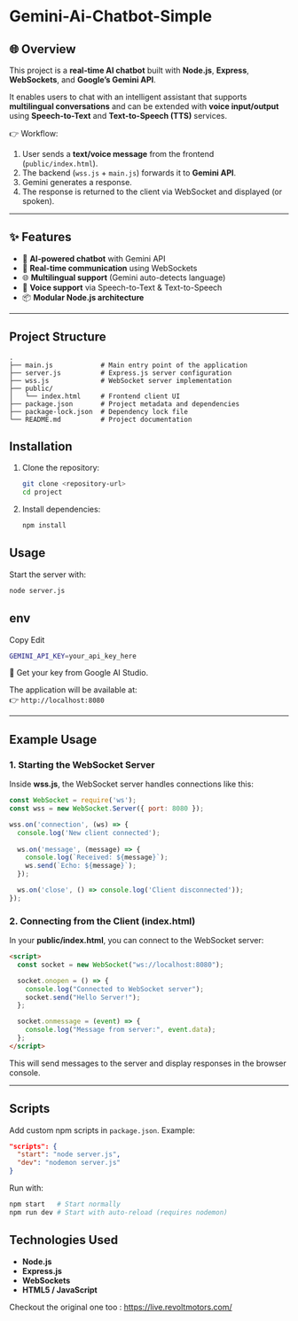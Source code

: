 # Gemini-Ai-Chatbot-Simple

## 🌐 Overview  
This project is a **real-time AI chatbot** built with **Node.js**, **Express**, **WebSockets**, and **Google’s Gemini API**.  

It enables users to chat with an intelligent assistant that supports **multilingual conversations** and can be extended with **voice input/output** using **Speech-to-Text** and **Text-to-Speech (TTS)** services.  

👉 Workflow:  
1. User sends a **text/voice message** from the frontend (`public/index.html`).  
2. The backend (`wss.js` + `main.js`) forwards it to **Gemini API**.  
3. Gemini generates a response.  
4. The response is returned to the client via WebSocket and displayed (or spoken).  

---

## ✨ Features  
- 🤖 **AI-powered chatbot** with Gemini API  
- 🔌 **Real-time communication** using WebSockets  
- 🌐 **Multilingual support** (Gemini auto-detects language)  
- 🎤 **Voice support** via Speech-to-Text & Text-to-Speech  
- 📦 **Modular Node.js architecture**  

---

## Project Structure
```
.
├── main.js            # Main entry point of the application
├── server.js          # Express.js server configuration
├── wss.js             # WebSocket server implementation
├── public/
│   └── index.html     # Frontend client UI
├── package.json       # Project metadata and dependencies
├── package-lock.json  # Dependency lock file
└── README.md          # Project documentation
```

## Installation
1. Clone the repository:
   ```bash
   git clone <repository-url>
   cd project
   ```

2. Install dependencies:
   ```bash
   npm install
   ```

## Usage
Start the server with:
```bash
node server.js
```
## env
Copy Edit
```bash
GEMINI_API_KEY=your_api_key_here
```
🔑 Get your key from Google AI Studio.

The application will be available at:  
👉 `http://localhost:8080`

---

## Example Usage

### 1. Starting the WebSocket Server
Inside **wss.js**, the WebSocket server handles connections like this:
```js
const WebSocket = require('ws');
const wss = new WebSocket.Server({ port: 8080 });

wss.on('connection', (ws) => {
  console.log('New client connected');
  
  ws.on('message', (message) => {
    console.log(`Received: ${message}`);
    ws.send(`Echo: ${message}`);
  });

  ws.on('close', () => console.log('Client disconnected'));
});
```

### 2. Connecting from the Client (index.html)
In your **public/index.html**, you can connect to the WebSocket server:
```html
<script>
  const socket = new WebSocket("ws://localhost:8080");

  socket.onopen = () => {
    console.log("Connected to WebSocket server");
    socket.send("Hello Server!");
  };

  socket.onmessage = (event) => {
    console.log("Message from server:", event.data);
  };
</script>
```

This will send messages to the server and display responses in the browser console.

---

## Scripts
Add custom npm scripts in `package.json`. Example:
```json
"scripts": {
  "start": "node server.js",
  "dev": "nodemon server.js"
}
```

Run with:
```bash
npm start   # Start normally
npm run dev # Start with auto-reload (requires nodemon)
```

## Technologies Used
- **Node.js**
- **Express.js**
- **WebSockets**
- **HTML5 / JavaScript**





Checkout the original one too : 
https://live.revoltmotors.com/



